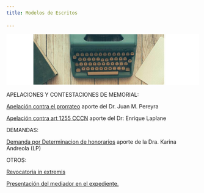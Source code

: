 ```yaml
---
title: Modelos de Escritos

---
```

![modelos de escritos](/images/uploads/imagen.jpg)

APELACIONES Y CONTESTACIONES DE MEMORIAL: 

[Apelación contra el prorrateo](/escritos/apelacion-contra-prorrateo-dr-perreyra/index.html) aporte del Dr. Juan M. Pereyra

[Apelación contra art 1255 CCCN](https://encuentrodemediadores.org/fallos/modeloapelacion1255/index.html) aporte del Dr: Enrique Laplane

DEMANDAS: 

[Demanda por Determinacion de honorarios](https://encuentrodemediadores.org/Fallos/modelo-de-demanda-por-determinacion-de-honorarios/index.html) aporte de la Dra. Karina Andreola (LP)

OTROS:   
  
[Revocatoria in extremis](/escritos/revocatoria-in-extremis/index.html)

[Presentación del mediador en el expediente. ](/escritos/se-presenta-constituye-domicilio-constancia-en-caratula/index.html)